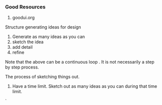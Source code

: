 ### Good Resources
1. goodui.org

Structure generating ideas for design
1. Generate as many ideas as you can
2. sketch the idea 
3. add detail 
4. refine

Note that the above can be a continuous loop . It is not necessarily a step by step process. 

The process of sketching things out. 
1. Have a time limit. Sketch out as many ideas as you can during that time limit. 

`   